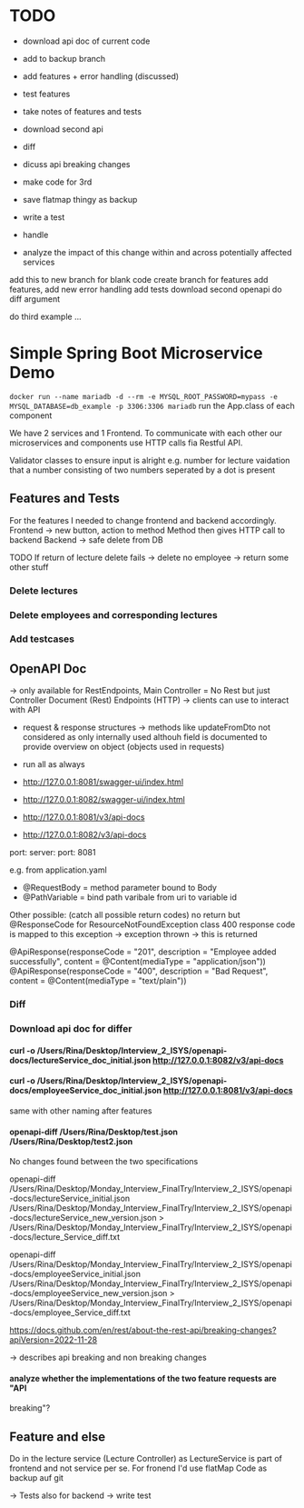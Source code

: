 # TODO
- download api doc of current code
- add to backup branch
- add features + error handling (discussed)
- test features
- take notes of features and tests
- download second api 
- diff
- dicuss api breaking changes

- make code for 3rd
- save flatmap thingy as backup
- write a test 
- handle 
- analyze the impact of this change within and across potentially affected 
services

add this to new branch for blank code
create branch for features
add features, add new error handling 
add tests
download second openapi
do diff
argument

do third example
...

# Simple Spring Boot Microservice Demo
```docker run --name mariadb -d --rm -e MYSQL_ROOT_PASSWORD=mypass -e MYSQL_DATABASE=db_example -p 3306:3306 mariadb```
    run the App.class of each component 
    
We have 2 services and 1 Frontend.
To communicate with each other our microservices and components use HTTP calls fia Restful API. 

Validator classes to ensure input is alright 
e.g. number for lecture 
vaidation that a number consisting of two numbers seperated by a dot is present
    
## Features and Tests
For the features I needed to change frontend and backend accordingly. 
Frontend -> new button, action to method 
Method then gives HTTP call to backend
Backend -> safe delete from DB

TODO
If return of lecture delete fails
-> delete no employee 
-> return some other stuff 

### Delete lectures

### Delete employees and corresponding lectures

### Add testcases 

## OpenAPI Doc
-> only available for RestEndpoints, Main Controller = No Rest but just Controller
Document (Rest) Endpoints (HTTP) -> clients can use to interact with API
+ request & response structures
-> methods like updateFromDto not considered as only internally used althouh field is documented to provide overview on object (objects used in requests)

- run all as always
- http://127.0.0.1:8081/swagger-ui/index.html
- http://127.0.0.1:8082/swagger-ui/index.html

- http://127.0.0.1:8081/v3/api-docs
- http://127.0.0.1:8082/v3/api-docs

port: server:
  port: 8081
  
e.g. from application.yaml

- @RequestBody = method parameter bound to Body 
- @PathVariable = bind path varibale from uri to variable id 

Other possible: (catch all possible return codes)
no return but @ResponseCode for ResourceNotFoundException class
400 response code is mapped to this exception
-> exception thrown -> this is returned 

@ApiResponse(responseCode = "201", description = "Employee added successfully", content = @Content(mediaType = "application/json"))
    @ApiResponse(responseCode = "400", description = "Bad Request", content = @Content(mediaType = "text/plain"))

### Diff
### Download api doc for differ
 #### curl -o /Users/Rina/Desktop/Interview_2_ISYS/openapi-docs/lectureService_doc_initial.json http://127.0.0.1:8082/v3/api-docs
 #### curl -o /Users/Rina/Desktop/Interview_2_ISYS/openapi-docs/employeeService_doc_initial.json http://127.0.0.1:8081/v3/api-docs
 
 same with other naming after features 

#### openapi-diff /Users/Rina/Desktop/test.json /Users/Rina/Desktop/test2.json
No changes found between the two specifications

openapi-diff /Users/Rina/Desktop/Monday_Interview_FinalTry/Interview_2_ISYS/openapi-docs/lectureService_initial.json /Users/Rina/Desktop/Monday_Interview_FinalTry/Interview_2_ISYS/openapi-docs/lectureService_new_version.json > /Users/Rina/Desktop/Monday_Interview_FinalTry/Interview_2_ISYS/openapi-docs/lecture_Service_diff.txt

openapi-diff /Users/Rina/Desktop/Monday_Interview_FinalTry/Interview_2_ISYS/openapi-docs/employeeService_initial.json /Users/Rina/Desktop/Monday_Interview_FinalTry/Interview_2_ISYS/openapi-docs/employeeService_new_version.json > /Users/Rina/Desktop/Monday_Interview_FinalTry/Interview_2_ISYS/openapi-docs/employee_Service_diff.txt

https://docs.github.com/en/rest/about-the-rest-api/breaking-changes?apiVersion=2022-11-28

-> describes api breaking and non breaking changes
#### analyze whether the implementations of the two feature requests are "API 
breaking"?


## Feature and else
Do in the lecture service (Lecture Controller) as LectureService is part of frontend and not service per se. 
For fronend I'd use flatMap
Code as backup auf git

-> Tests also for backend -> write test

